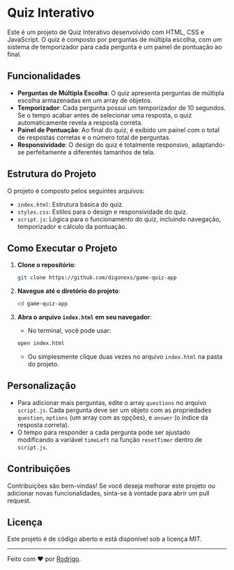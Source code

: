 # Quiz Interativo

Este é um projeto de Quiz Interativo desenvolvido com HTML, CSS e JavaScript. O quiz é composto por perguntas de múltipla escolha, com um sistema de temporizador para cada pergunta e um painel de pontuação ao final.

## Funcionalidades

- **Perguntas de Múltipla Escolha**: O quiz apresenta perguntas de múltipla escolha armazenadas em um array de objetos.
- **Temporizador**: Cada pergunta possui um temporizador de 10 segundos. Se o tempo acabar antes de selecionar uma resposta, o quiz automaticamente revela a resposta correta.
- **Painel de Pontuação**: Ao final do quiz, é exibido um painel com o total de respostas corretas e o número total de perguntas.
- **Responsividade**: O design do quiz é totalmente responsivo, adaptando-se perfeitamente a diferentes tamanhos de tela.

## Estrutura do Projeto

O projeto é composto pelos seguintes arquivos:

- `index.html`: Estrutura básica do quiz.
- `styles.css`: Estilos para o design e responsividade do quiz.
- `script.js`: Lógica para o funcionamento do quiz, incluindo navegação, temporizador e cálculo da pontuação.

## Como Executar o Projeto

1. **Clone o repositório**:

   ```bash
   git clone https://github.com/digonexs/game-quiz-app
   ```

2. **Navegue até o diretório do projeto**:

   ```bash
   cd game-quiz-app
   ```

3. **Abra o arquivo `index.html` em seu navegador**:

   - No terminal, você pode usar:

   ```bash
   open index.html
   ```

   - Ou simplesmente clique duas vezes no arquivo `index.html` na pasta do projeto.

## Personalização

- Para adicionar mais perguntas, edite o array `questions` no arquivo `script.js`. Cada pergunta deve ser um objeto com as propriedades `question`, `options` (um array com as opções), e `answer` (o índice da resposta correta).
- O tempo para responder a cada pergunta pode ser ajustado modificando a variável `timeLeft` na função `resetTimer` dentro de `script.js`.

## Contribuições

Contribuições são bem-vindas! Se você deseja melhorar este projeto ou adicionar novas funcionalidades, sinta-se à vontade para abrir um pull request.

## Licença

Este projeto é de código aberto e está disponível sob a licença MIT.

---

Feito com ❤️ por [Rodrigo](https://www.linkedin.com/in/rodrigocavalcantedebarros/).

